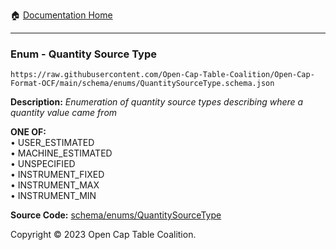 :house: [Documentation Home](../../../README.md)

---

### Enum - Quantity Source Type

`https://raw.githubusercontent.com/Open-Cap-Table-Coalition/Open-Cap-Format-OCF/main/schema/enums/QuantitySourceType.schema.json`

**Description:** _Enumeration of quantity source types describing where a quantity value came from_

**ONE OF:**</br>&bull; USER_ESTIMATED </br>&bull; MACHINE_ESTIMATED </br>&bull; UNSPECIFIED </br>&bull; INSTRUMENT_FIXED </br>&bull; INSTRUMENT_MAX </br>&bull; INSTRUMENT_MIN

**Source Code:** [schema/enums/QuantitySourceType](../../../../schema/enums/QuantitySourceType.schema.json)

Copyright © 2023 Open Cap Table Coalition.
